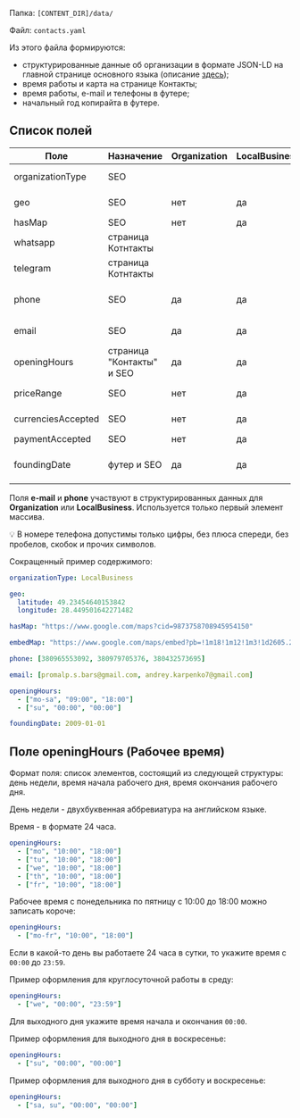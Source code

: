Папка: `[CONTENT_DIR]/data/`

Файл: `contacts.yaml`

Из этого файла формируются:

- структурированные данные об организации в формате JSON-LD на главной странице основного языка (описание [здесь](https://developers.google.com/search/docs/data-types/local-business?hl=ru));
- время работы и карта на странице Контакты;
- время работы, e-mail и телефоны в футере;
- начальный год копирайта в футере.

## Список полей

|   Поле           | Назначение         | Organization | LocalBusiness | Описание
|---               |---                 |---           |---            |---
| organizationType | SEO                |              |               | [Organization](https://schema.org/Organization), [LocalBusiness](https://schema.org/LocalBusiness)
| geo              | SEO                | нет          | да            | [географические координаты](https://schema.org/geo)
| hasMap           | SEO                | нет          | да            | [ссылка на Google-карты](https://schema.org/hasMap)
| whatsapp         | страница Котнтакты |              |               |
| telegram         | страница Котнтакты |              |               |
| phone            | SEO                | да           | да            | [телефон](https://schema.org/telephone) список цифровых значений, разделитель элементов `,`
| email            | SEO                | да           | да            | [почта](https://schema.org/email) список, разделитель элементов `,`
| openingHours       | страница "Контакты" и SEO | да  | да            | [рабочее время](https://schema.org/openingHours), преобразуется в `OpeningHoursSpecification`
| priceRange         | SEO                       | нет | да            | [диапазон цен](https://schema.org/priceRange), валидные значения: `$`, `$$`, `$$$`, `$$$$`
| currenciesAccepted | SEO                       | нет | да            | [валюты, принимаемые к оплате](https://schema.org/currenciesAccepted)
| paymentAccepted    | SEO                       | нет | да            | [способы оплаты](https://schema.org/paymentAccepted)
| foundingDate     | футер и SEO        | да           | да            | [дата основания организации](https://schema.org/foundingDate) в формате ISO 8601

Поля **e-mail** и **phone** участвуют в структурированных данных для **Organization** или **LocalBusiness**. Используется только первый элемент массива.


:bulb: В номере телефона допустимы только цифры, без плюса спереди, без пробелов, скобок и прочих символов.

Сокращенный пример содержимого:

```yaml
organizationType: LocalBusiness

geo:
  latitude: 49.23454640153842
  longitude: 28.449501642271482

hasMap: "https://www.google.com/maps?cid=9873758708945954150"

embedMap: "https://www.google.com/maps/embed?pb=!1m18!1m12!1m3!1d2605.2160827083967!2d28.447259316468088!3d49.23439227932624!2m3!1f0!2f0!3f0!3m2!1i1024!2i768!4f13.1!3m3!1m2!1s0x472d5b6afddf5ffb%3A0x8906a33b7ca4a566!2z0J_RgNC-0LzRi9GI0LvQtdC90L3Ri9C5INCw0LvRjNC_0LjQvdC40LfQvCAi0KHQvdC10LbQvdGL0Lkg0JHQsNGA0YEi!5e0!3m2!1sru!2sua!4v1612028807248!5m2!1sru!2sua"

phone: [380965553092, 380979705376, 380432573695]

email: [promalp.s.bars@gmail.com, andrey.karpenko7@gmail.com]

openingHours:
  - ["mo-sa", "09:00", "18:00"]
  - ["su", "00:00", "00:00"]

foundingDate: 2009-01-01

```

## Поле **openingHours** (Рабочее время)

Формат поля: список элементов, состоящий из следующей структуры: день недели, время начала рабочего дня, время окончания рабочего дня.

День недели - двухбуквенная аббревиатура на английском языке.

Время - в формате 24 часа.

```yaml
openingHours:
  - ["mo", "10:00", "18:00"]
  - ["tu", "10:00", "18:00"]
  - ["we", "10:00", "18:00"]
  - ["th", "10:00", "18:00"]
  - ["fr", "10:00", "18:00"]
```

Рабочее время с понедельника по пятницу с 10:00 до 18:00 можно записать короче:

```yaml
openingHours:
  - ["mo-fr", "10:00", "18:00"]
```

Если в какой-то день вы работаете 24 часа в сутки, то укажите время с `00:00` до `23:59`.

Пример оформления для круглосуточной работы в среду:

```yaml
openingHours:
  - ["we", "00:00", "23:59"]
```

Для выходного дня укажите время начала и окончания `00:00`.

Пример оформления для выходного дня в воскресенье:

```yaml
openingHours:
  - ["su", "00:00", "00:00"]
```

Пример оформления для выходного дня в субботу и воскресенье:

```yaml
openingHours:
  - ["sa, su", "00:00", "00:00"]
```
